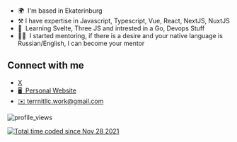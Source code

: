 * 🌍  I'm based in Ekaterinburg
* ⚒️​   I have expertise in Javascript, Typescript, Vue, React, NextJS, NuxtJS
* 🧠  Learning Svelte, Three JS and intrested in a Go, Devops Stuff
* 🧑‍🏫​  I started mentoring, if there is a desire and your native language is Russian/English, I can become your mentor

## Connect with me
- [X](https://x.com/gaundergod)
- [🖥️  Personal Website](https://terrnit-xyz.vercel.app)
- [✉️ terrnitllc.work@gmail.com](mailto:terrnitllc.work@gmail.com)


![profile_views](https://komarev.com/ghpvc/?username=terrnitllc)


<a href="https://wakatime.com/@4016d1b7-d562-4259-b50d-efb21a5f523f"><img src="https://wakatime.com/badge/user/4016d1b7-d562-4259-b50d-efb21a5f523f.svg" alt="Total time coded since Nov 28 2021" /></a>









